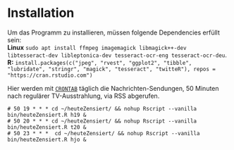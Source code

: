 # Installation
Um das Programm zu installieren,  müssen folgende Dependencies erfüllt sein:  
  **Linux** `sudo apt install ffmpeg imagemagick libmagick++-dev libtesseract-dev libleptonica-dev tesseract-ocr-eng tesseract-ocr-deu`.  
**R:** `install.packages(c("jpeg", "rvest", "ggplot2", "tibble", "lubridate", "stringr", "magick", "tesseract", "twitteR"), repos = "https://cran.rstudio.com")`

Hier werden mit [`CRONTAB`](https://wiki.ubuntuusers.de/Cron/) täglich die Nachrichten-Sendungen, 50 Minuten nach regulärer TV-Ausstrahlung, via RSS abgerufen.
```
# 50 19 * * * cd ~/heuteZensiert/ && nohup Rscript --vanilla bin/heuteZensiert.R h19 &
# 50 20 * * * cd ~/heuteZensiert/ && nohup Rscript --vanilla bin/heuteZensiert.R t20 &
# 50 23 * * *  cd ~/heuteZensiert/ && nohup Rscript --vanilla bin/heuteZensiert.R hjo &
```
